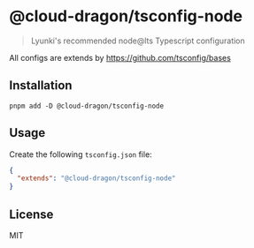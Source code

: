 # @cloud-dragon/tsconfig-node

> Lyunki's recommended node@lts Typescript configuration

All configs are extends by https://github.com/tsconfig/bases

## Installation

```
pnpm add -D @cloud-dragon/tsconfig-node
```

## Usage

Create the following `tsconfig.json` file:

```json
{
  "extends": "@cloud-dragon/tsconfig-node"
}
```

## License

MIT
